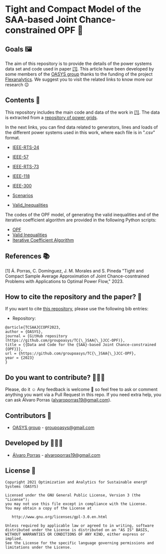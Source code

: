 # Tight and Compact Model of the SAA-based Joint Chance-constrained OPF 🚀

## Goals 🖼️

The aim of this repository is to provide the details of the power systems data set and code used in paper [[1]](https://arxiv.org/abs/2205.03370). This article have been developed by some members of the [OASYS group](https://sites.google.com/view/groupoasys/home) thanks to the funding of the project [Flexanalytics](https://groupoasysflexanalytics.readthedocs.io/en/latest/). We suggest you to visit the related links to know more our research 😉

## Contents 🌌

This repository includes the main code and data of the work in [[1]](https://arxiv.org/abs/2205.03370). The data is extracted from a [repository of power grids](https://github.com/power-grid-lib/pglib-opf).

In the next links, you can find data related to generators, lines and loads of the different power systems used in this work, where each file is in ".csv" format.

  * [IEEE-RTS-24](https://drive.google.com/drive/folders/1bO0Zn1_U4spsLt_2FPnbdsLW4C78i_ZO?usp=sharing)
  * [IEEE-57](https://drive.google.com/drive/folders/1kO8rQRfdZKqfCArPLtQZNoMAiXTiBOrs?usp=sharing)
  * [IEEE-RTS-73](https://drive.google.com/drive/folders/1DVXbJ0h5zM5-bKg2UncwBBIW5-ftdd1R?usp=sharing)
  * [IEEE-118](https://drive.google.com/drive/folders/11X14_FxIf98eQvsDFQ0xjymZpXgR9SPy?usp=sharing)
  * [IEEE-300](https://drive.google.com/drive/folders/1fDDxe76KOYHGac9IoY9s4j5O7U-RGuvT?usp=sharing)


  * [Scenarios](https://drive.google.com/file/d/1mFTjQylx8EBrowXj5fln4pUGClRaJp-C/view?usp=sharing)
  * [Valid_Inequalities](https://drive.google.com/drive/folders/1UGhFqqvzIf7sk4MEgeJ1--cOvYBULubg?usp=sharing)

The codes of the OPF model, of generating the valid inequalities and of the iterative coefficient algorithm are provided in the following Python scripts:
  * [OPF](https://github.com/groupoasys/TC_SAA_JCC-OPF/blob/main/MIP_JCC-OPF.py)
  * [Valid Inequalities](https://github.com/groupoasys/TC_SAA_JCC-OPF/blob/main/Valid_Analysis.py)
  * [Iterative Coefficient Algorithm](https://github.com/groupoasys/TC_SAA_JCC-OPF/blob/main/tightening_screening.py)

## References 📚
[1] Á. Porras, C. Domínguez, J. M. Morales and S. Pineda "Tight and Compact Sample Average Approximation of Joint Chance-cosntrained Problems with Applications to Optimal Power Flow," 2023.

## How to cite the repository and the paper? 📝

If you want to cite [this repository](https://github.com/groupoasys/TC_SAA_JCC-OPF), please use the following bib entries:


* Repository:
```
@article{TCSAAJCCOPF2023,
author = {OASYS},
journal = {GitHub repository (https://github.com/groupoasys/TC{\_}SAA{\_}JCC-OPF)},
title = {{Data and Code for the {SAA}-based Joint Chance-constrained {OPF}}},
url = {https://github.com/groupoasys/TC{\_}SAA{\_}JCC-OPF},
year = {2023}
}
```

## Do you want to contribute? 👨🏾‍🔬
 
 Please, do it ☺ Any feedback is welcome 🤩 so feel free to ask or comment anything you want via a Pull Request in this repo.
 If you need extra help, you can ask Álvaro Porras (alvaroporras19@gmail.com).

 ## Contributors 👑
 
 * [OASYS group](http://oasys.uma.es) -  groupoasys@gmail.com
 
 ## Developed by 👨🏾‍💻
 * [Álvaro Porras](https://www.researchgate.net/profile/Alvaro-Porras-Cabrera) - alvaroporras19@gmail.com

 ## License 📝
 
    Copyright 2021 Optimization and Analytics for Sustainable energY Systems (OASYS)

    Licensed under the GNU General Public License, Version 3 (the "License");
    you may not use this file except in compliance with the License.
    You may obtain a copy of the License at

       http://www.gnu.org/licenses/gpl-3.0.en.html

    Unless required by applicable law or agreed to in writing, software
    distributed under the License is distributed on an "AS IS" BASIS,
    WITHOUT WARRANTIES OR CONDITIONS OF ANY KIND, either express or implied.
    See the License for the specific language governing permissions and
    limitations under the License.

